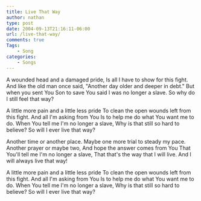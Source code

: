 ```yaml
---
title: Live That Way
author: nathan
type: post
date: 2004-09-13T21:16:11-06:00
url: /live-that-way/
comments: true
Tags:
    - Song
categories:
    - Songs
---
```

A wounded head and a damaged pride,
Is all I have to show for this fight.
And like the old man once said,
"Another day older and deeper in debt."
But when you sent You Son to save
You said I was no longer a slave.
So why do I still feel that way?

A little more pain and a little less pride
To clean the open wounds left from this fight.
And all I'm asking from You
Is to help me do what You want me to do.
When You tell me I'm no longer a slave,
Why is that still so hard to believe?
So will I ever live that way?

Another time or another place.
Maybe one more trial to steady my pace.
Another prayer or maybe two,
And hope the answer comes from You
That You'll tell me I'm no longer a slave,
That that's the way that I will live.
And I will always live that way!

A little more pain and a little less pride
To clean the open wounds left from this fight.
And all I'm asking from You
Is to help me do what You want me to do.
When You tell me I'm no longer a slave,
Why is that still so hard to believe?
So will I ever live that way?

